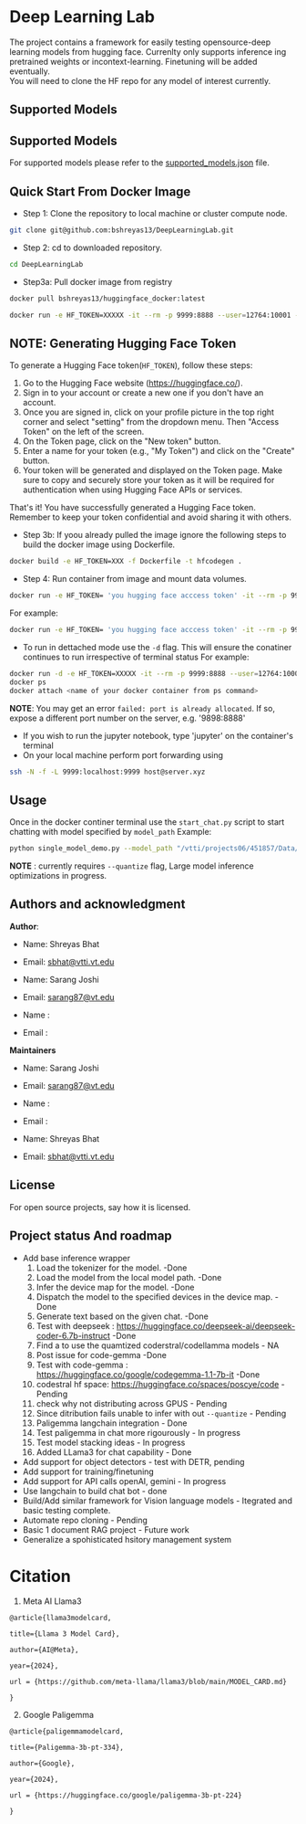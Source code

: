 # Deep Learning Lab
The project contains a framework for easily testing opensource-deep learning models from hugging face.
Currenlty only supports inference ing pretrained weights or incontext-learning. Finetuning will be added eventually.  
You will need to clone the HF repo for any model of interest currently. 

## Supported Models

## Supported Models
For supported models please refer to the [supported_models.json](./llmLab/supported_models.json) file.

## Quick Start From Docker Image

* Step 1: Clone the repository to local machine or cluster compute node.
```bash
git clone git@github.com:bshreyas13/DeepLearningLab.git
```

* Step 2: cd to downloaded repository.
```bash
cd DeepLearningLab
```

* Step3a: Pull docker image from registry 
```bash
docker pull bshreyas13/huggingface_docker:latest
```
```bash
docker run -e HF_TOKEN=XXXXX -it --rm -p 9999:8888 --user=12764:10001 -v $(pwd):/opt/app -v /vtti:/vtti --gpus all --shm-size=60G hfdocker:latest
```
## NOTE: Generating Hugging Face Token
To generate a Hugging Face token(`HF_TOKEN`), follow these steps:

1. Go to the Hugging Face website (https://huggingface.co/).
2. Sign in to your account or create a new one if you don't have an account.
3. Once you are signed in, click on your profile picture in the top right corner and select "setting" from the dropdown menu. Then "Access Token" on the left of the screen.
4. On the Token page, click on the "New token" button.
5. Enter a name for your token (e.g., "My Token") and click on the "Create" button.
6. Your token will be generated and displayed on the Token page. Make sure to copy and securely store your token as it will be required for authentication when using Hugging Face APIs or services.

That's it! You have successfully generated a Hugging Face token. Remember to keep your token confidential and avoid sharing it with others.


* Step 3b: If yoou already pulled the image ignore the following steps to build the docker image using Dockerfile. 
```bash
docker build -e HF_TOKEN=XXX -f Dockerfile -t hfcodegen .
```
* Step 4: Run container from image and mount data volumes.
```bash
docker run -e HF_TOKEN= 'you hugging face acccess token' -it --rm -p 9999:8888 -v $(pwd):/opt/app -v [path to data]:/opt/app/data --shm-size=20G hfcodegen
```
For example: 
```bash
docker run -e HF_TOKEN= 'you hugging face acccess token' -it --rm -p 9999:8888 --user=12764:10001 -v $(pwd):/opt/app -v /vtti:/vtti --gpus all --shm-size=20G hfcodegen
```
* To run in dettached mode use the `-d` flag. This will ensure the conatiner continues to run irrespective of terminal status
For example: 
```bash
docker run -d -e HF_TOKEN=XXXXX -it --rm -p 9999:8888 --user=12764:10001 -v $(pwd):/opt/app -v /vtti:/vtti --gpus all --shm-size=60G hfdocker:latest hfcodegen
docker ps
docker attach <name of your docker container from ps command>
```

**NOTE**: You may get an error `failed: port is already allocated`. If so, expose a different port number on the server, e.g. '9898:8888'
* If you wish to run the jupyter notebook, type 'jupyter' on the container's terminal
* On your local machine perform port forwarding using
```bash
ssh -N -f -L 9999:localhost:9999 host@server.xyz
```

## Usage
Once in the docker continer terminal use the `start_chat.py` script to start chatting with model specified by `model_path`
Example:
```bash
python single_model_demo.py --model_path "/vtti/projects06/451857/Data/Dump/ShreyasTest/Meta-Llama-3-8B-Instruct" --quantize --log_path "./LOGS"
```
**NOTE** : currently requires `--quantize` flag, Large model inference optimizations in progress.


## Authors and acknowledgment

**Author**:

* Name: Shreyas Bhat
* Email: sbhat@vtti.vt.edu

* Name: Sarang Joshi
* Email: sarang87@vt.edu

* Name : 
* Email :


**Maintainers**

* Name: Sarang Joshi
* Email: sarang87@vt.edu

* Name : 
* Email :

* Name: Shreyas Bhat
* Email: sbhat@vtti.vt.edu


## License
For open source projects, say how it is licensed.

## Project status And roadmap
- Add base inference wrapper    
    1. Load the tokenizer for the model. -Done
    2. Load the model from the local model path. -Done
    3. Infer the device map for the model. -Done
    4. Dispatch the model to the specified devices in the device map. -Done
    5. Generate text based on the given chat. -Done
    6. Test with deepseek : https://huggingface.co/deepseek-ai/deepseek-coder-6.7b-instruct -Done
    7. Find a to use the quamtized coderstral/codellamma models - NA
    8. Post issue for code-gemma -Done
    9. Test with code-gemma : https://huggingface.co/google/codegemma-1.1-7b-it -Done
    10. codestral hf space: https://huggingface.co/spaces/poscye/code - Pending
    11. check why not distributing across GPUS - Pending
    12. Since ditribution fails unable to infer with out `--quantize` - Pending
    13. Paligemma langchain integration - Done
    14. Test paligemma in chat more rigourously - In progress
    15. Test model stacking ideas - In progress
    16. Added LLama3 for chat capability - Done
- Add support for object detectors - test with DETR, pending
- Add support for training/finetuning
- Add support for API calls openAI, gemini - In progress 
- Use langchain to build chat bot - done
- Build/Add similar framework for Vision language models - Itegrated and basic testing complete.
- Automate repo cloning - Pending
- Basic 1 document RAG project - Future work
- Generalize a spohisticated hsitory management system

# Citation

1. Meta AI Llama3
```
@article{llama3modelcard,

title={Llama 3 Model Card},

author={AI@Meta},

year={2024},

url = {https://github.com/meta-llama/llama3/blob/main/MODEL_CARD.md}

}

```
2. Google Paligemma 
```
@article{paligemmamodelcard,

title={Paligemma-3b-pt-334},

author={Google},

year={2024},

url = {https://huggingface.co/google/paligemma-3b-pt-224}

}
```
